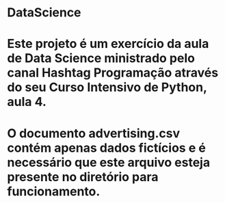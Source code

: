 # DataScience

# Este projeto é um exercício da aula de Data Science ministrado pelo canal Hashtag Programação através do seu Curso Intensivo de Python, aula 4.
# O documento advertising.csv contém apenas dados fictícios e é necessário que este arquivo esteja presente no diretório para funcionamento.
